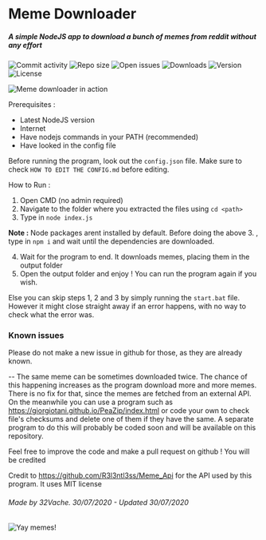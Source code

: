 # Meme Downloader

##### A simple NodeJS app to download a bunch of memes from reddit without any effort

![Commit activity](https://img.shields.io/github/commit-activity/m/32Vache/meme-downloader)
![Repo size](https://img.shields.io/github/repo-size/32Vache/meme-downloader)
![Open issues](https://img.shields.io/github/issues-raw/32Vache/meme-downloader)
![Downloads](https://img.shields.io/github/downloads/32Vache/meme-downloader/total)
![Version](https://img.shields.io/badge/Version-1.1.0-green)
![License](https://img.shields.io/github/license/32Vache/meme-downloader)

![Meme downloader in action](https://i.imgur.com/wUt8wbX.png)

Prerequisites :
- Latest NodeJS version
- Internet
- Have nodejs commands in your PATH (recommended)
- Have looked in the config file

Before running the program, look out the `config.json`  file. Make sure to check `HOW TO EDIT THE CONFIG.md`  before editing.

How to Run :

1. Open CMD (no admin required)
2. Navigate to the folder where you extracted the files using `cd <path>`
3.  Type in `node index.js`

**Note :** Node packages arent installed by default. Before doing the above 3. , type in `npm i` and wait until the dependencies are downloaded.

4. Wait for the program to end. It downloads memes, placing them in the output folder
5. Open the output folder and enjoy ! You can run the program again if you wish.

Else you can skip steps 1, 2 and 3 by simply running the `start.bat` file. However it might close straight away if an error happens, with no way to check what the error was.

### Known issues

Please do not make a new issue in github for those, as they are already known.

--  The same meme can be sometimes downloaded twice. The chance of this happening increases as the program download more and more memes. There is no fix for that, since the memes are fetched from an external API.
On the meanwhile you can use a program such as https://giorgiotani.github.io/PeaZip/index.html or code your own to check file's checksums and delete one of them if they have the same. A separate program to do this will probably be coded soon and will be available on this repository.


Feel free to improve the code and make a pull request on github ! You will be credited

Credit to https://github.com/R3l3ntl3ss/Meme_Api for the API used by this program. It uses MIT license

###### Made by 32Vache. 30/07/2020 - Updated 30/07/2020

![Yay memes!](https://i.imgur.com/Ss9uOSq.png)
